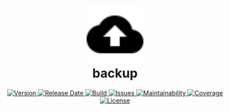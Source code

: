<h1 align="center">
  <img
    width="128" alt="logo"
    src="https://raw.githubusercontent.com/andreashuber69/backup/master/doc/icon.svg?sanitize=true"><br>
  backup
</h1>
<p align="center">
  <a href="https://github.com/andreashuber69/backup/releases">
    <img src="https://img.shields.io/github/release/andreashuber69/backup.svg" alt="Version">
  </a>
  <a href="https://github.com/andreashuber69/backup/releases">
    <img src="https://img.shields.io/github/release-date/andreashuber69/backup.svg" alt="Release Date">
  </a>
  <a href="https://travis-ci.com/github/andreashuber69/backup">
    <img src="https://travis-ci.com/andreashuber69/backup.svg?branch=master" alt="Build">
  </a>
  <a href="https://github.com/andreashuber69/backup/issues">
    <img src="https://img.shields.io/github/issues-raw/andreashuber69/backup.svg" alt="Issues">
  </a>
  <a href="https://codeclimate.com/github/andreashuber69/backup/maintainability">
    <img src="https://api.codeclimate.com/v1/badges/fce8471800029d733a84/maintainability" alt="Maintainability">
  </a>
  <a href="https://coveralls.io/github/andreashuber69/backup?branch=master">
    <img src="https://coveralls.io/repos/github/andreashuber69/backup/badge.svg?branch=master" alt="Coverage">
  </a>
  <a href="https://github.com/andreashuber69/backup/blob/master/LICENSE">
    <img src="https://img.shields.io/github/license/andreashuber69/backup.svg" alt="License">
  </a>
</p>
